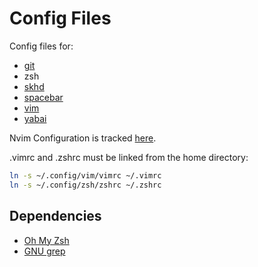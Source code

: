 # Config Files

Config files for:

- [git](https://git-scm.com)
- zsh
- [skhd](https://github.com/koekeishiya/skhd)
- [spacebar](https://github.com/cmacrae/spacebar)
- [vim](https://www.vim.org)
- [yabai](https://github.com/koekeishiya/yabai)

Nvim Configuration is tracked [here](https://github.com/le4ker/nvim-config).

.vimrc and .zshrc must be linked from the home directory:

```bash
ln -s ~/.config/vim/vimrc ~/.vimrc
ln -s ~/.config/zsh/zshrc ~/.zshrc
```

## Dependencies

- [Oh My Zsh](https://ohmyz.sh)
- [GNU grep](https://www.gnu.org/software/grep/)
